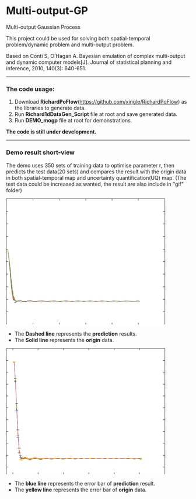 # Multi-output-GP
Multi-output Gaussian Process

This project could be used for solving both spatial-temporal problem/dynamic problem and multi-output problem.

Based on Conti S, O’Hagan A. Bayesian emulation of complex multi-output and dynamic computer models[J]. Journal of statistical planning and inference, 2010, 140(3): 640-651.

---
### The code usage:
1. Download **RichardPoFlow**(https://github.com/xingle/RichardPoFlow) as the libraries to generate data.
2. Run **Richard1dDataGen_Script** file at root and save generated data.
3. Run **DEMO_mogp** file at root for demonstrations.

**The code is still under development.**

---
### Demo result short-view
The demo uses 350 sets of training data to optimise parameter r, then predicts the test data(20 sets) and compares the result with the origin data in both spatial-temporal map and uncertainty quantification(UQ) map.
(The test data could be increased as wanted, the result are also include in "gif" folder)


![avatar](https://github.com/ZhengXing-shawn/Multi-output-GP/blob/master/gif/350Tr_20Te_3nKl_05timestep_Time.gif)
- The **Dashed line** represents the **prediction** results.
- The **Solid line** represents the **origin** data.


![avatar](https://github.com/ZhengXing-shawn/Multi-output-GP/blob/master/gif/350Tr_20Te_3nKl_05timesstep_UQ.gif)
- The **blue line** represents the error bar of **prediction** result.
- The **yellow line** represents the error bar of **origin** data.
